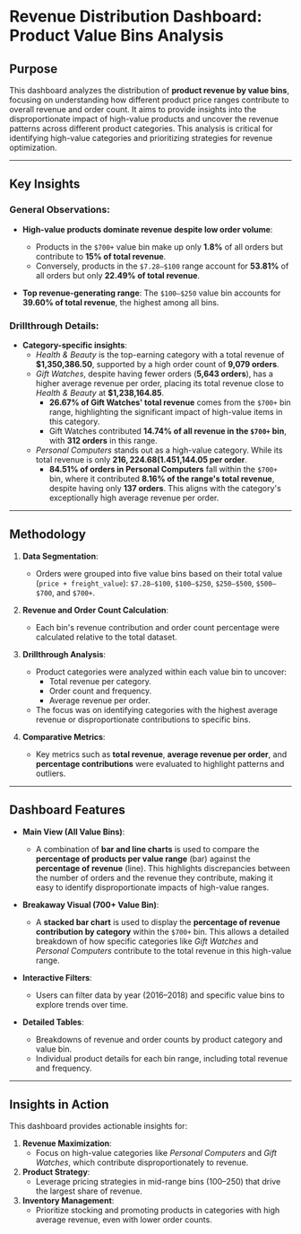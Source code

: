 # Revenue Distribution Dashboard: Product Value Bins Analysis

## Purpose
This dashboard analyzes the distribution of **product revenue by value bins**, focusing on understanding how different product price ranges contribute to overall revenue and order count. It aims to provide insights into the disproportionate impact of high-value products and uncover the revenue patterns across different product categories. This analysis is critical for identifying high-value categories and prioritizing strategies for revenue optimization.

---

## Key Insights
### General Observations:
- **High-value products dominate revenue despite low order volume**:
  - Products in the `$700+` value bin make up only **1.8%** of all orders but contribute to **15% of total revenue**.
  - Conversely, products in the `$7.28–$100` range account for **53.81%** of all orders but only **22.49% of total revenue**.

- **Top revenue-generating range**: The `$100–$250` value bin accounts for **39.60% of total revenue**, the highest among all bins.

### Drillthrough Details:
- **Category-specific insights**:
  - *Health & Beauty* is the top-earning category with a total revenue of **$1,350,386.50**, supported by a high order count of **9,079 orders**.
  - *Gift Watches*, despite having fewer orders (**5,643 orders**), has a higher average revenue per order, placing its total revenue close to *Health & Beauty* at **$1,238,164.85**. 
    - **26.67% of Gift Watches' total revenue** comes from the `$700+` bin range, highlighting the significant impact of high-value items in this category.
    - Gift Watches contributed **14.74% of all revenue in the `$700+` bin**, with **312 orders** in this range.
  - *Personal Computers* stands out as a high-value category. While its total revenue is only **$216,224.68 (1.45%)**, the category has an extremely low order count (**189 orders, 0.18%**), yielding an average revenue of **$1,144.05 per order**. 
    - **84.51% of orders in Personal Computers** fall within the `$700+` bin, where it contributed **8.16% of the range's total revenue**, despite having only **137 orders**. This aligns with the category's exceptionally high average revenue per order.

---

## Methodology
1. **Data Segmentation**:
   - Orders were grouped into five value bins based on their total value (`price + freight_value`): `$7.28–$100`, `$100–$250`, `$250–$500`, `$500–$700`, and `$700+`.

2. **Revenue and Order Count Calculation**:
   - Each bin's revenue contribution and order count percentage were calculated relative to the total dataset.

3. **Drillthrough Analysis**:
   - Product categories were analyzed within each value bin to uncover:
     - Total revenue per category.
     - Order count and frequency.
     - Average revenue per order.
   - The focus was on identifying categories with the highest average revenue or disproportionate contributions to specific bins.

4. **Comparative Metrics**:
   - Key metrics such as **total revenue**, **average revenue per order**, and **percentage contributions** were evaluated to highlight patterns and outliers.

---

## Dashboard Features
- **Main View (All Value Bins)**:
  - A combination of **bar and line charts** is used to compare the **percentage of products per value range** (bar) against the **percentage of revenue** (line). This highlights discrepancies between the number of orders and the revenue they contribute, making it easy to identify disproportionate impacts of high-value ranges.

- **Breakaway Visual (700+ Value Bin)**:
  - A **stacked bar chart** is used to display the **percentage of revenue contribution by category** within the `$700+` bin. This allows a detailed breakdown of how specific categories like *Gift Watches* and *Personal Computers* contribute to the total revenue in this high-value range.

- **Interactive Filters**: 
  - Users can filter data by year (2016–2018) and specific value bins to explore trends over time.
  
- **Detailed Tables**:
  - Breakdowns of revenue and order counts by product category and value bin.
  - Individual product details for each bin range, including total revenue and frequency.

---

## Insights in Action
This dashboard provides actionable insights for:
1. **Revenue Maximization**: 
   - Focus on high-value categories like *Personal Computers* and *Gift Watches*, which contribute disproportionately to revenue.
2. **Product Strategy**:
   - Leverage pricing strategies in mid-range bins ($100–$250) that drive the largest share of revenue.
3. **Inventory Management**:
   - Prioritize stocking and promoting products in categories with high average revenue, even with lower order counts.
